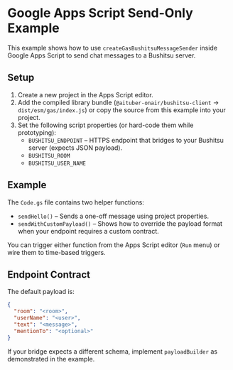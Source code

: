 # Google Apps Script Send-Only Example

This example shows how to use `createGasBushitsuMessageSender` inside Google Apps Script to send chat messages to a Bushitsu server.

## Setup

1. Create a new project in the Apps Script editor.
2. Add the compiled library bundle (`@aituber-onair/bushitsu-client` → `dist/esm/gas/index.js`) or copy the source from this example into your project.
3. Set the following script properties (or hard-code them while prototyping):
   - `BUSHITSU_ENDPOINT` – HTTPS endpoint that bridges to your Bushitsu server (expects JSON payload).
   - `BUSHITSU_ROOM`
   - `BUSHITSU_USER_NAME`

## Example

The `Code.gs` file contains two helper functions:

- `sendHello()` – Sends a one-off message using project properties.
- `sendWithCustomPayload()` – Shows how to override the payload format when your endpoint requires a custom contract.

You can trigger either function from the Apps Script editor (`Run` menu) or wire them to time-based triggers.

## Endpoint Contract

The default payload is:

```json
{
  "room": "<room>",
  "userName": "<user>",
  "text": "<message>",
  "mentionTo": "<optional>"
}
```

If your bridge expects a different schema, implement `payloadBuilder` as demonstrated in the example.
